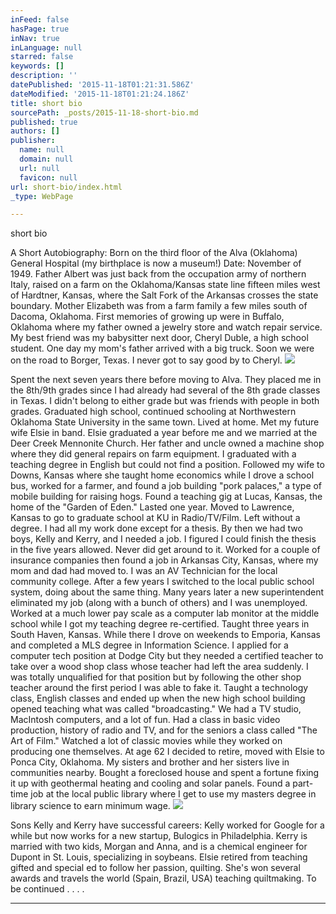 ```yaml
---
inFeed: false
hasPage: true
inNav: true
inLanguage: null
starred: false
keywords: []
description: ''
datePublished: '2015-11-18T01:21:31.586Z'
dateModified: '2015-11-18T01:21:24.186Z'
title: short bio
sourcePath: _posts/2015-11-18-short-bio.md
published: true
authors: []
publisher:
  name: null
  domain: null
  url: null
  favicon: null
url: short-bio/index.html
_type: WebPage

---
```

short bio

A Short Autobiography:  Born on the third floor of the Alva (Oklahoma) General Hospital (my birthplace is now a museum!) Date: November of 1949\. Father Albert was just back from the occupation army of northern Italy, raised on a farm on the Oklahoma/Kansas state line fifteen miles west of Hardtner, Kansas, where the Salt Fork of the Arkansas crosses the state boundary. Mother Elizabeth was from a farm family a few miles south of Dacoma, Oklahoma.  First memories of growing up were in Buffalo, Oklahoma where my father owned a jewelry store and watch repair service. My best friend was my babysitter next door, Cheryl Duble, a high school student. One day my mom's father arrived with a big truck. Soon we were on the road to Borger, Texas. I never got to say good by to Cheryl. ![](https://the-grid-user-content.s3-us-west-2.amazonaws.com/4a405661-0295-4619-ada0-2c804336ee1c.jpg)

Spent the next seven years there before moving to Alva. They placed me in the 8th/9th grades since I had already had several of the 8th grade classes in Texas. I didn't belong to either grade but was friends with people in both grades. Graduated high school, continued schooling at Northwestern Oklahoma State University in the same town. Lived at home. Met my future wife Elsie in band. Elsie graduated a year before me and we married at the Deer Creek Mennonite Church. Her father and uncle owned a machine shop where they did general repairs on farm equipment. I graduated with a teaching degree in English but could not find a position. Followed my wife to Downs, Kansas where she taught home economics while I drove a school bus, worked for a farmer, and found a job building "pork palaces," a type of mobile building for raising hogs. Found a teaching gig at Lucas, Kansas, the home of the "Garden of Eden." Lasted one year. Moved to Lawrence, Kansas to go to graduate school at KU in Radio/TV/Film. Left without a degree. I had all my work done except for a thesis. By then we had two boys, Kelly and Kerry, and I needed a job. I figured I could finish the thesis in the five years allowed. Never did get around to it. Worked for a couple of insurance companies then found a job in Arkansas City, Kansas, where my mom and dad had moved to. I was an AV Technician for the local community college. After a few years I switched to the local public school system, doing about the same thing. Many years later a new superintendent eliminated my job (along with a bunch of others) and I was unemployed. Worked at a much lower pay scale as a computer lab monitor at the middle school while I got my teaching degree re-certified. Taught three years in South Haven, Kansas. While there I drove on weekends to Emporia, Kansas and completed a MLS degree in Information Science. I applied for a computer tech position at Dodge City but they needed a certified teacher to take over a wood shop class whose teacher had left the area suddenly. I was totally unqualified for  that position but by following the other shop teacher around the first period I was able to fake it. Taught a technology class, English classes and ended up when the new high school building opened teaching what was called "broadcasting." We had a TV studio, MacIntosh computers, and a lot of fun. Had a class in basic video production, history of radio and TV, and for the seniors a class called "The Art of Film." Watched a lot of classic movies while they worked on producing one themselves. At age 62 I decided to retire, moved with Elsie to Ponca City, Oklahoma. My sisters and brother and her sisters live in communities nearby. Bought a foreclosed house and spent a fortune fixing it up with geothermal heating and cooling and solar panels. Found a part-time job at the local public library where I get to use my masters degree in library science to earn minimum wage. ![](https://the-grid-user-content.s3-us-west-2.amazonaws.com/06cbf00a-d083-4d07-808c-3bcd8f785ad9.jpg)

Sons Kelly and Kerry have successful careers: Kelly worked for Google for a while but now works for a new startup, Bulogics in Philadelphia. Kerry is married with two kids, Morgan and Anna, and is a chemical engineer for Dupont in St. Louis, specializing in soybeans. Elsie retired from teaching gifted and special ed to follow her passion, quilting. She's won several awards and travels the world (Spain, Brazil, USA) teaching quiltmaking. To be continued . . . .

****